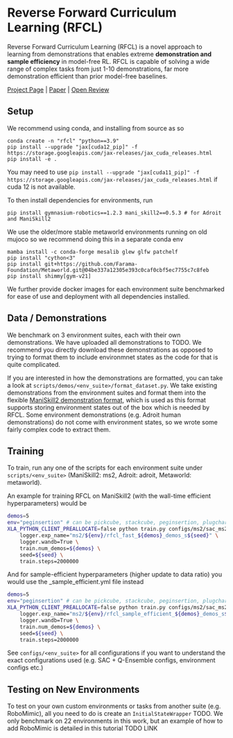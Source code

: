 # Reverse Forward Curriculum Learning (RFCL)

Reverse Forward Curriculum Learning (RFCL) is a novel approach to learning from demonstrations that enables extreme **demonstration and sample efficiency** in model-free RL. RFCL is capable of solving a wide range of complex tasks from just 1-10 demonstrations, far more demonstration efficient than prior model-free baselines.

[Project Page](https://reverseforward-cl.github.io/) | [Paper](https://openreview.net/pdf?id=w4rODxXsmM) | [Open Review](https://openreview.net/forum?id=w4rODxXsmM)

<!-- todo anon: add in real names and links. Remove openreview -->
## Setup

We recommend using conda, and installing from source as so
```
conda create -n "rfcl" "python==3.9"
pip install --upgrade "jax[cuda12_pip]" -f https://storage.googleapis.com/jax-releases/jax_cuda_releases.html
pip install -e .
```

You may need to use `pip install --upgrade "jax[cuda11_pip]" -f https://storage.googleapis.com/jax-releases/jax_cuda_releases.html` if cuda 12 is not available.

To then install dependencies for environments, run

```
pip install gymnasium-robotics==1.2.3 mani_skill2==0.5.3 # for Adroit and ManiSkill2
```

We use the older/more stable metaworld environments running on old mujoco so we recommend doing this in a separate conda env
```
mamba install -c conda-forge mesalib glew glfw patchelf
pip install "cython<3"
pip install git+https://github.com/Farama-Foundation/Metaworld.git@04be337a12305e393c0caf0cbf5ec7755c7c8feb
pip install shimmy[gym-v21]
```

We further provide docker images for each environment suite benchmarked for ease of use and deployment with all dependencies installed.

## Data / Demonstrations

We benchmark on 3 environment suites, each with their own demonstrations. We have uploaded all demonstrations to TODO. We recommend you directly download these demonstrations as opposed to trying to format them to include environmnet states as the code for that is quite complicated.
<!-- todo anon: use HF  -->

If you are interested in how the demonstrations are formatted, you can take a look at `scripts/demos/<env_suite>/format_dataset.py`. We take existing demonstrations from the environment suites and format them into the flexible [ManiSkill2 demonstration format](https://haosulab.github.io/ManiSkill2/concepts/demonstrations.html#format), which is used as this format supports storing environment states out of the box which is needed by RFCL. Some environment demonstrations (e.g. Adroit human demonstrations) do not come with environment states, so we wrote some fairly complex code to extract them.

## Training

To train, run any one of the scripts for each environment suite under `scripts/<env_suite>` (ManiSkill2: ms2, Adroit: adroit, Metaworld: metaworld). 

An example for training RFCL on ManiSkill2 (with the wall-time efficient hyperparameters) would be

```bash
demos=5
env="peginsertion" # can be pickcube, stackcube, peginsertion, plugcharger
XLA_PYTHON_CLIENT_PREALLOCATE=false python train.py configs/ms2/sac_ms2_${env}.yml \
    logger.exp_name="ms2/${env}/rfcl_fast_${demos}_demos_s${seed}" \
    logger.wandb=True \
    train.num_demos=${demos} \
    seed=${seed} \
    train.steps=2000000
```

And for sample-efficient hyperparameters (higher update to data ratio) you would use the _sample_efficient.yml file instead

```bash
demos=5
env="peginsertion" # can be pickcube, stackcube, peginsertion, plugcharger
XLA_PYTHON_CLIENT_PREALLOCATE=false python train.py configs/ms2/sac_ms2_${env}_sample_efficient.yml \
    logger.exp_name="ms2/${env}/rfcl_sample_efficient_${demos}_demos_s${seed}" \
    logger.wandb=True \
    train.num_demos=${demos} \
    seed=${seed} \
    train.steps=2000000
```

See `configs/<env_suite>` for all configurations if you want to understand the exact configurations used (e.g. SAC + Q-Ensemble configs, environment configs etc.)

## Testing on New Environments

To test on your own custom environments or tasks from another suite (e.g. RoboMimic), all you need to do is create an `InitialStateWrapper` TODO. We only benchmark on 22 environments in this work, but an example of how to add RoboMimic is detailed in this tutorial TODO LINK